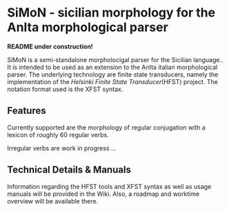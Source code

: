 SiMoN - sicilian morphology for the AnIta morphological parser
==============================================================

**README under construction!**

SiMoN is a semi-standalone morpholocigal parser for the Sicilian language.. It is intended to be used as an extension to the AnIta italian morphological parser.
The underlying technology are finite state transducers, namely the implementation of the *Helsinki Finite State Transducer*(HFST) project.
The notation format used is the XFST syntax.

## Features

Currently supported are the morphology of regular conjugation with a lexicon of roughly 60 regular verbs.

Irregular verbs are work in progress
...

## Technical Details & Manuals

Information regarding the HFST tools and XFST syntax as well as usage manuals will be provided in the Wiki.
Also, a roadmap and worktime overview will be available there.

